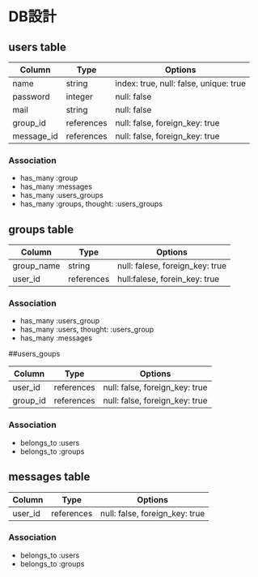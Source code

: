 # DB設計

## users table

|Column|Type|Options|
|------|----|-------|
|name|string|index: true, null: false, unique: true|
|password|integer|null: false|
|mail|string|null: false|
|group_id|references|null: false, foreign_key: true|
|message_id|references|null: false, foreign_key: true|


### Association
- has_many :group
- has_many :messages
- has_many :users_groups
- has_many :groups, thought: :users_groups


## groups table

|Column|Type|Options|
|------|----|-------|
|group_name|string|null: falese, foreign_key: true|
|user_id|references|hull:falese, forein_key: true|

### Association
- has_many :users_group
- has_many :users, thought: :users_group
- has_many :messages


##users_goups

|Column|Type|Options|
|------|----|-------|
|user_id|references|null: false, foreign_key: true|
|group_id|references|null: false, foreign_key: true|

### Association
- belongs_to :users
- belongs_to :groups


## messages table

|Column|Type|Options|
|------|----|-------|
|user_id|references|null: false, foreign_key: true|

### Association
- belongs_to :users
- belongs_to :groups

